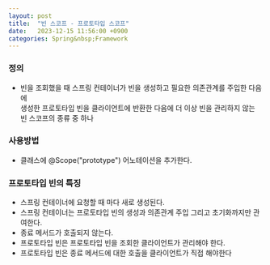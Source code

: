 ```yaml
---
layout: post
title:  "빈 스코프 - 프로토타입 스코프"
date:   2023-12-15 11:56:00 +0900
categories: Spring&nbsp;Framework
---
```



### 정의

- 빈을 조회했을 때 스프링 컨테이너가 빈을 생성하고 필요한 의존관계를 주입한 다음에  
생성한 프로토타입 빈을 클라이언트에 반환한 다음에 더 이상 빈을 관리하지 않는 빈 스코프의 종류 중 하나

### 사용방법

- 클래스에 @Scope("prototype") 어노테이션을 추가한다.

### 프로토타입 빈의 특징

- 스프링 컨테이너에 요청할 때 마다 새로 생성된다.
- 스프링 컨테이너는 프로토타입 빈의 생성과 의존관계 주입 그리고 초기화까지만 관여한다.
- 종료 메서드가 호출되지 않는다.
- 프로토타입 빈은 프로토타입 빈을 조회한 클라이언트가 관리해야 한다.
- 프로토타입 빈은 종료 메서드에 대한 호출을 클라이언트가 직접 해야한다
